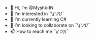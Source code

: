 - 👋 Hi, I’m @Myshk-IN
- 👀 I’m interested in  ¯\\_(ツ)_/¯
- 🌱 I’m currently learning C#
- 💞️ I’m looking to collaborate on  ¯\\_(ツ)_/¯
- 📫 How to reach me  ¯\\_(ツ)_/¯

<!---
Myshk-IN/Myshk-IN is a ✨ special ✨ repository because its `README.md` (this file) appears on your GitHub profile.
You can click the Preview link to take a look at your changes.
--->
